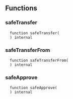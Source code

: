 


## Functions
### safeTransfer
```solidity
  function safeTransfer(
  ) internal
```




### safeTransferFrom
```solidity
  function safeTransferFrom(
  ) internal
```




### safeApprove
```solidity
  function safeApprove(
  ) internal
```




